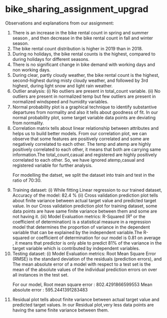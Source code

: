 # bike_sharing_assignment_upgrad

Observations and explanations from our assignment:
<ol>
<li>There is an increase in the bike rental count in spring and summer season , and then decrease in the bike rental count in fall and winter season.

<li>The bike rental count distribution is higher in 2019 than in 2018.

<li>During no holidays, the bike rental counts is the highest, compared to during holidays for different seasons.

<li>There is no significant change in bike demand with working days and non working days.

<li>During clear, partly cloudy weather, the bike rental count is the highest, second-highest during misty cloudy weather, and followed by 3rd highest, during light snow and light rain weather.

<li>Outlier analysis:
(i) No outliers are present in total_count variable.
(ii) No outliers are present in normalized temp but few outliers are present in normalized windspeed and humidity variables.

<li>Normal probability plot is a graphical technique to identify substantive departures from normality and also it tells about goodness of fit. In our normal probability plot, some target variable data points are deviating from normality.

<li>Correlation matrix tells about linear relationship between attributes and helps us to build better models. From our correlation plot, we can observe that some features are positively correlated and some are negatively correlated to each other. The temp and atemp are highly positively correlated to each other, it means that both are carrying same information.The total_count,casual and registered are highly positively correlated to each other. So, we have ignored atemp,casual and registered variable for further analysis.

For modelling the datset, we split the dataset into train and test in the ratio of 70:30.

<li>Training dataset:
(i) While fitting Linear regression to our trained dataset, Accuracy of the model: 82.4 %
(ii) Cross validation prediction plot tells about finite variance between actual target value and predicted target value. In our Cross validation prediction plot for training dataset, some data points are have same finite variance between them and some are not having it.
(iii) Model Evaluation metrics: R-Squared (R² or the coefficient of determination) is a statistical measure in a regression model that determines the proportion of variance in the dependent variable that can be explained by the independent variable.The R-squared or coefficient of determination for our model is 0.81 on average , it means that predictor is only able to predict 81% of the variance in the target variable which is contributed by independent variables.

<li>Testing dataset:
(i) Model Evaluation metrics: Root Mean Square Error (RMSE) is the standard deviation of the residuals (prediction errors), and The mean absolute error of a model with respect to a test set is the mean of the absolute values of the individual prediction errors on over all instances in the test set.

For our model, 
Root mean square error : 802.4291866599553
Mean absolute error : 595.2441391283483
  
<li>Residual plot tells about finite variance between actual target value and predicted target values. In our Residual plot,very less data points are having the same finite variance between them.
</ol>
